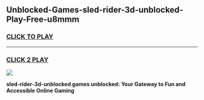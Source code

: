 
## Unblocked-Games-sled-rider-3d-unblocked-Play-Free-u8mmm
<h3>
<a href="https://premium76.site?title=sled-rider-3d-unblocked&ref=24M">CLICK TO PLAY</a></h3>
<hr>

<h3>
<a href="https://premium76.site?title=sled-rider-3d-unblocked&ref=24M">CLICK 2 PLAY</a>
  
</h3>

<a href="https://premium76.site?title=sled-rider-3d-unblocked&ref=24M"><img src="https://clearcache.store/games.png"></a>


**sled-rider-3d-unblocked games unblocked: Your Gateway to Fun and Accessible Online Gaming**
